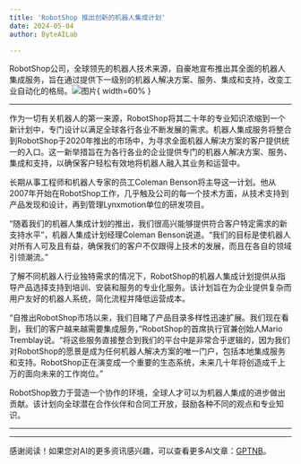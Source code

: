 ```yaml
---
title: 'RobotShop 推出创新的机器人集成计划'
date: 2024-05-04
author: ByteAILab

---
```


RobotShop公司，全球领先的机器人技术来源，自豪地宣布推出其全面的机器人集成服务，旨在通过提供下一级别的机器人解决方案、服务、集成和支持，改变工业自动化的格局。![图片](https://ai-techpark.com/wp-content/uploads/2024/05/RobotShop-la-960x540.jpg){ width=60% }

---


作为一切有关机器人的第一来源，RobotShop将其二十年的专业知识浓缩到一个新计划中，专门设计以满足全球各行各业不断发展的需求。机器人集成服务将整合到RobotShop于2020年推出的市场中，为寻求全面机器人解决方案的客户提供统一的入口。这一新举措旨在为各行各业的企业提供专门的机器人解决方案、服务、集成和支持，以确保客户轻松有效地将机器人融入其业务和运营中。

长期从事工程师和机器人专家的员工Coleman Benson将主导这一计划。他从2007年开始在RobotShop工作，几乎触及公司的每一个技术方面，从技术支持到产品发现和设计，再到管理Lynxmotion单位的研发项目。

“随着我们的机器人集成计划的推出，我们很高兴能够提供符合客户特定需求的新支持水平”，机器人集成计划经理Coleman Benson说道。“我们的目标是使机器人对所有人可及且有益，确保我们的客户不仅跟得上技术的发展，而且在各自的领域引领潮流。”

了解不同机器人行业独特需求的情况下，RobotShop的机器人集成计划提供从指导产品选择支持到培训、安装和服务的专业化服务。该计划旨在为企业提供复杂而用户友好的机器人系统，简化流程并降低运营成本。

“自推出RobotShop市场以来，我们目睹了产品目录多样性迅速扩展。我们现在看到，我们的客户越来越需要集成服务，”RobotShop的首席执行官兼创始人Mario Tremblay说。“将这些服务直接整合到我们的平台中是非常合乎逻辑的，因为我们对RobotShop的愿景是成为任何机器人解决方案的唯一门户，包括本地集成服务和支持。RobotShop正在演变成一个重要的生态系统，未来几十年将创造成千上万的面向未来的工作岗位。”

RobotShop致力于营造一个协作的环境，全球人才可以为机器人集成的进步做出贡献。该计划向全球潜在合作伙伴和合同工开放，鼓励各种不同的观点和专业知识。

---
---
感谢阅读！如果您对AI的更多资讯感兴趣，可以查看更多AI文章：[GPTNB](https://gptnb.com)。